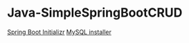 # Java-SimpleSpringBootCRUD

[Spring Boot Initializr](https://start.spring.io/)
[MySQL installer](https://dev.mysql.com/downloads/installer/)